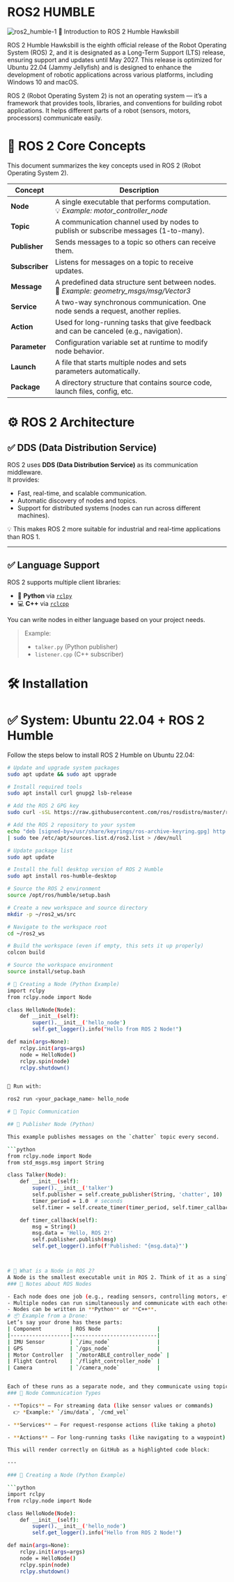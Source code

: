 # ROS2 HUMBLE


![ros2_humble-1](https://github.com/user-attachments/assets/dc94eda2-53d9-43d9-91d7-1c367b4f40df)
🚀 Introduction to ROS 2 Humble Hawksbill

ROS 2 Humble Hawksbill is the eighth official release of the Robot Operating System (ROS) 2, and it is designated as a Long-Term Support (LTS) release, ensuring support and updates until May 2027. This release is optimized for Ubuntu 22.04 (Jammy Jellyfish) and is designed to enhance the development of robotic applications across various platforms, including Windows 10 and macOS.

ROS 2 (Robot Operating System 2) is not an operating system — it’s a framework that provides tools, libraries, and conventions for building robot applications. It helps different parts of a robot (sensors, motors, processors) communicate easily.
# 🧠 ROS 2 Core Concepts

This document summarizes the key concepts used in ROS 2 (Robot Operating System 2).

| **Concept**   | **Description**                                                                 |
|---------------|----------------------------------------------------------------------------------|
| **Node**      | A single executable that performs computation. <br>💡 *Example: motor_controller_node* |
| **Topic**     | A communication channel used by nodes to publish or subscribe messages (1-to-many). |
| **Publisher** | Sends messages to a topic so others can receive them.                            |
| **Subscriber**| Listens for messages on a topic to receive updates.                              |
| **Message**   | A predefined data structure sent between nodes. <br>📝 *Example: geometry_msgs/msg/Vector3* |
| **Service**   | A two-way synchronous communication. One node sends a request, another replies. |
| **Action**    | Used for long-running tasks that give feedback and can be canceled (e.g., navigation). |
| **Parameter** | Configuration variable set at runtime to modify node behavior.                  |
| **Launch**    | A file that starts multiple nodes and sets parameters automatically.            |
| **Package**   | A directory structure that contains source code, launch files, config, etc.      |
# ⚙️ ROS 2 Architecture

## ✅ DDS (Data Distribution Service)

ROS 2 uses **DDS (Data Distribution Service)** as its communication middleware.  
It provides:

- Fast, real-time, and scalable communication.
- Automatic discovery of nodes and topics.
- Support for distributed systems (nodes can run across different machines).

💡 This makes ROS 2 more suitable for industrial and real-time applications than ROS 1.

---

## ✅ Language Support

ROS 2 supports multiple client libraries:

- 🐍 **Python** via [`rclpy`](https://github.com/ros2/rclpy)
- 💻 **C++** via [`rclcpp`](https://github.com/ros2/rclcpp)

You can write nodes in either language based on your project needs.

> Example:
> - `talker.py` (Python publisher)
> - `listener.cpp` (C++ subscriber)
# 🛠️ Installation

# ✅ System: Ubuntu 22.04 + ROS 2 Humble

Follow the steps below to install ROS 2 Humble on Ubuntu 22.04:

```bash
# Update and upgrade system packages
sudo apt update && sudo apt upgrade

# Install required tools
sudo apt install curl gnupg2 lsb-release

# Add the ROS 2 GPG key
sudo curl -sSL https://raw.githubusercontent.com/ros/rosdistro/master/ros.key -o /usr/share/keyrings/ros-archive-keyring.gpg

# Add the ROS 2 repository to your system
echo "deb [signed-by=/usr/share/keyrings/ros-archive-keyring.gpg] http://packages.ros.org/ros2/ubuntu $(lsb_release -cs) main" \
| sudo tee /etc/apt/sources.list.d/ros2.list > /dev/null

# Update package list
sudo apt update

# Install the full desktop version of ROS 2 Humble
sudo apt install ros-humble-desktop

# Source the ROS 2 environment
source /opt/ros/humble/setup.bash

# Create a new workspace and source directory
mkdir -p ~/ros2_ws/src

# Navigate to the workspace root
cd ~/ros2_ws

# Build the workspace (even if empty, this sets it up properly)
colcon build

# Source the workspace environment
source install/setup.bash

# 🧱 Creating a Node (Python Example)
import rclpy
from rclpy.node import Node

class HelloNode(Node):
    def __init__(self):
        super().__init__('hello_node')
        self.get_logger().info("Hello from ROS 2 Node!")

def main(args=None):
    rclpy.init(args=args)
    node = HelloNode()
    rclpy.spin(node)
    rclpy.shutdown()


🚀 Run with:

ros2 run <your_package_name> hello_node

# 📡 Topic Communication

## 📨 Publisher Node (Python)

This example publishes messages on the `chatter` topic every second.

```python
from rclpy.node import Node
from std_msgs.msg import String

class Talker(Node):
    def __init__(self):
        super().__init__('talker')
        self.publisher = self.create_publisher(String, 'chatter', 10)
        timer_period = 1.0  # seconds
        self.timer = self.create_timer(timer_period, self.timer_callback)

    def timer_callback(self):
        msg = String()
        msg.data = 'Hello, ROS 2!'
        self.publisher.publish(msg)
        self.get_logger().info(f'Published: "{msg.data}"')



# 🧠 What is a Node in ROS 2?
A Node is the smallest executable unit in ROS 2. Think of it as a single program/module in your robot.
### 🔧 Notes about ROS Nodes

- Each node does one job (e.g., reading sensors, controlling motors, etc.).
- Multiple nodes can run simultaneously and communicate with each other.
- Nodes can be written in **Python** or **C++**.
# 📦 Example from a Drone:
Let’s say your drone has these parts:
| Component         | ROS Node                  |
|-------------------|---------------------------|
| IMU Sensor        | `/imu_node`               |
| GPS               | `/gps_node`               |
| Motor Controller  | `/motorABLE_controller_node` |
| Flight Control    | `/flight_controller_node` |
| Camera            | `/camera_node`            |


Each of these runs as a separate node, and they communicate using topics, services, or actions.
### 💬 Node Communication Types

- **Topics** – For streaming data (like sensor values or commands)  
  👉 *Example:* `/imu/data`, `/cmd_vel`

- **Services** – For request-response actions (like taking a photo)

- **Actions** – For long-running tasks (like navigating to a waypoint)

This will render correctly on GitHub as a highlighted code block:

---

### 🔧 Creating a Node (Python Example)

```python
import rclpy
from rclpy.node import Node

class HelloNode(Node):
    def __init__(self):
        super().__init__('hello_node')
        self.get_logger().info("Hello from ROS 2 Node!")

def main(args=None):
    rclpy.init(args=args)
    node = HelloNode()
    rclpy.spin(node)
    rclpy.shutdown()
